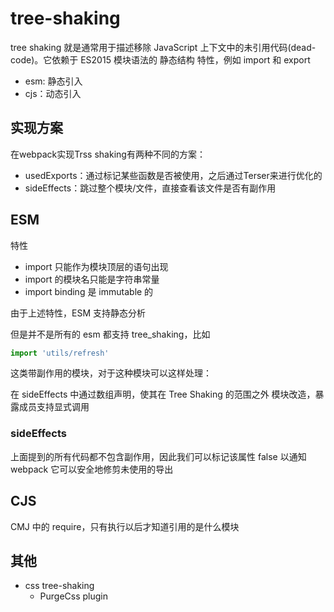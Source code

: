 # tree-shaking

tree shaking 就是通常用于描述移除 JavaScript 上下文中的未引用代码(dead-code)。它依赖于 ES2015 模块语法的 静态结构 特性，例如 import 和 export

- esm: 静态引入
- cjs：动态引入

## 实现方案

在webpack实现Trss shaking有两种不同的方案：

- usedExports：通过标记某些函数是否被使用，之后通过Terser来进行优化的
- sideEffects：跳过整个模块/文件，直接查看该文件是否有副作用

## ESM

特性

- import 只能作为模块顶层的语句出现
- import 的模块名只能是字符串常量
- import binding 是 immutable 的

由于上述特性，ESM 支持静态分析

但是并不是所有的 esm 都支持 tree_shaking，比如

```js
import 'utils/refresh'
```

这类带副作用的模块，对于这种模块可以这样处理：

在 sideEffects 中通过数组声明，使其在 Tree Shaking 的范围之外
模块改造，暴露成员支持显式调用

### sideEffects

上面提到的所有代码都不包含副作用，因此我们可以标记该属性 false 以通知 webpack 它可以安全地修剪未使用的导出

## CJS

CMJ 中的 require，只有执行以后才知道引用的是什么模块

## 其他

- css tree-shaking
  - PurgeCss plugin
